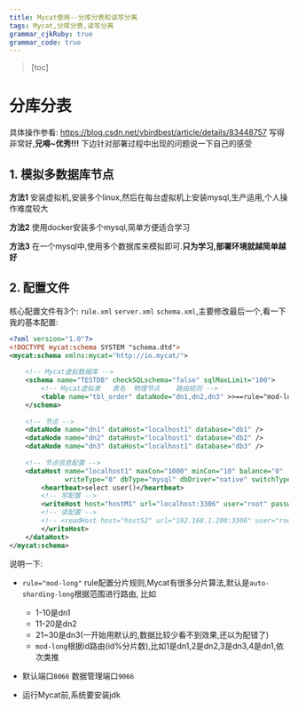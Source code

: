 ```yaml
---
title: Mycat使用--分库分表和读写分离
tags: Mycat,分库分表,读写分离
grammar_cjkRuby: true
grammar_code: true
---
```


> [toc]

# 分库分表
具体操作参看: https://blog.csdn.net/vbirdbest/article/details/83448757 写得非常好,**兄嘚~优秀!!!**
下边针对部署过程中出现的问题说一下自己的感受

## 1. 模拟多数据库节点

**方法1**
安装虚拟机,安装多个linux,然后在每台虚拟机上安装mysql,生产适用,个人操作难度较大

**方法2**
使用docker安装多个mysql,简单方便适合学习

**方法3**
在一个mysql中,使用多个数据库来模拟即可.**只为学习,部署环境就越简单越好**

## 2. 配置文件

核心配置文件有3个: `rule.xml` `server.xml` `schema.xml`,主要修改最后一个,看一下我的基本配置:

``` xml
<?xml version="1.0"?>
<!DOCTYPE mycat:schema SYSTEM "schema.dtd">
<mycat:schema xmlns:mycat="http://io.mycat/">
	
	<!-- Mycat虚拟数据库 -->
	<schema name="TESTDB" checkSQLschema="false" sqlMaxLimit="100">
		<!-- Mycat虚拟表	表名	物理节点	路由规则 -->
		<table name="tbl_order" dataNode="dn1,dn2,dn3" >>==rule="mod-long"==<< /> 
	</schema>
	
	<!-- 节点 -->
	<dataNode name="dn1" dataHost="localhost1" database="db1" />
	<dataNode name="dn2" dataHost="localhost1" database="db2" />
	<dataNode name="dn3" dataHost="localhost1" database="db3" />
	
	<!-- 节点信息配置 -->
	<dataHost name="localhost1" maxCon="1000" minCon="10" balance="0"
			  writeType="0" dbType="mysql" dbDriver="native" switchType="1"  slaveThreshold="100">
		<heartbeat>select user()</heartbeat>
		<!-- 写配置 -->
		<writeHost host="hostM1" url="localhost:3306" user="root" password="123456">
		<!-- 读配置 -->
		<!-- <readHost host="hostS2" url="192.168.1.200:3306" user="root" password="xxx" /> -->
		</writeHost>
	</dataHost>
</mycat:schema>
```

说明一下:
- `rule="mod-long"` rule配置分片规则,Mycat有很多分片算法,默认是`auto-sharding-long`根据范围进行路由, 比如
	- 1-10是dn1
	- 11-20是dn2
	- 21~30是dn3(一开始用默认的,数据比较少看不到效果,还以为配错了)
	- `mod-long`根据id路由(id%分片数),比如1是dn1,2是dn2,3是dn3,4是dn1,依次类推

- 默认端口`8066` 数据管理端口`9066`

- 运行Mycat前,系统要安装jdk


